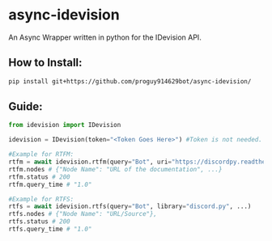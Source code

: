 # async-idevision
An Async Wrapper written in python for the IDevision API.

## How to Install:
```sh
pip install git+https://github.com/proguy914629bot/async-idevision/
```

## Guide:
```py
from idevision import IDevision

idevision = IDevision(token="<Token Goes Here>") #Token is not needed. But an error would be raised when you are trying to access an endpoint that requires a token.

#Example for RTFM:
rtfm = await idevision.rtfm(query="Bot", uri="https://discordpy.readthedocs.io/en/latest", ...)
rtfm.nodes # {"Node Name": "URL of the documentation", ...}
rtfm.status # 200
rtfm.query_time # "1.0"

#Example for RTFS:
rtfs = await idevision.rtfs(query="Bot", library="discord.py", ...)
rtfs.nodes # {"Node Name": "URL/Source"},
rtfs.status # 200
rtfs.query_time # "1.0"
```
